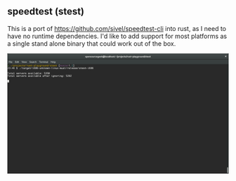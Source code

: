 speedtest (stest)
-----------------

This is a port of https://github.com/sivel/speedtest-cli into rust, as I need to have no runtime dependencies.
I'd like to add support for most platforms as a single stand alone binary that could work out of the box.

![Alt Text](https://github.com/opensourcegeek/stest/raw/master/stest-i686.gif)
